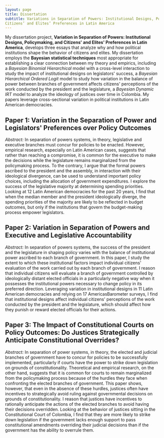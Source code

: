 ```yaml
---
layout: page
title: Dissertation
subtitle: Variations in Separation of Powers: Institutional Designs, Policymaking, and
Citizens’ and Elites’ Preferences in Latin America
---
```


My dissertation project, **Variation in Separation of Powers: Institutional Designs, Policymaking, and Citizens' and Elites' Preferences in Latin America**, develops three essays that analyze why and how political institutions shape the behavior of citizens and elites. My dissertation employs the **Bayesian statistical techniques** most appropriate for establishing a clear connection between my theory and empirics, including a *Bayesian Binomial Hierarchical* model with a cross-level interaction to study the impact of institutional designs on legislators' success, a *Bayesian Hierarchical Ordered Logit* model to study how variation in the balance of power between branches of government affects citizens' perceptions of the work conducted by the president and the legislature, a *Bayesian Dynamic IRT* model to analyze the ideology of justices over time in Colombia. My papers leverage cross-sectional variation in political institutions in Latin American democracies. 

## Paper 1: Variation in the Separation of Power and Legislators' Preferences over Policy Outcomes

*Abstract:* In separation of powers systems, in theory, legislative and executive branches must concur for policies to be enacted. However, empirical research, especially on Latin American cases, suggests that rather than reaching a compromise, it is common for the executive to make the decisions while the legislature remains marginalized from the policymaking process. To the contrary, I argue that the formal powers ascribed to the president and the assembly, in interaction with their ideological divergence, can be used to understand important policy choices, including the allocation of government expenditures. I explore the success of the legislative majority at determining spending priorities. Looking at 12 Latin American democracies for the past 20 years, I find that when the median member and the president ideologically diverge, the spending priorities of the majority are likely to be reflected in budget outcomes, but only if the institutions that govern the budget-making process empower legislators.

## Paper 2: Variation in Separation of Powers and Executive and Legislative Accountability

*Abstract:* In separation of powers systems, the success of the president and the legislature in shaping policy varies with the balance of institutional power ascribed to each branch of government. In this  paper, I study the extent to which these institutional factors impact individual citizens' evaluation of the work carried out by each branch of government. I reason that individual citizens will evaluate a branch of government controlled by ideologically distant elected officials in a particularly negative way when it possesses the institutional powers necessary to change policy in its preferred direction. Leveraging variation in institutional designs in 11 Latin American democracies and relying on 17 AmericasBarometer surveys, I find that institutional designs affect individual citizens' perceptions of the work conducted by the president and the legislature, which should affect how they punish or reward elected officials for their actions.

## Paper 3: The Impact of Constitutional Courts on Policy Outcomes: Do Justices Strategically Anticipate Constitutional Overrides?

*Abstract:* In separation of power systems, in theory, the elected and judicial branches of government have to concur for policies to be successfully implemented, particularly if courts have the power to strike down legislation on grounds of constitutionality. Theoretical and empirical research, on the other hand, suggests that it is common for courts to remain marginalized from the policymaking process because of the hurdles they face when confronting the elected branches of government. This paper shows, however, that even in the absence of these hurdles, justices often have incentives to strategically avoid ruling against governmental decisions on grounds of constitutionality. I reason that justices have incentives to rationally anticipate the actions of the elected branches to avoid having their decisions overridden. Looking at the behavior of justices sitting in the Constitutional Court of Colombia, I find that they are more likely to strike down legislation if the government lacks enough support to pass constitutional amendments overriding their judicial decisions than if the government has the ability to overrule them.
